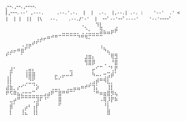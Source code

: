   ,--.     ,--.               ,----.  
  |  ,---. `--' ,---.     .--.'.-.  | 
  |  .-.  |,--.| .-. :    '--'  .' <  
  |  | |  ||  |\   --.    .--./'-'  | 
  `--' `--'`--' `----'    '--'`----'  
⠀⠀⠀⠀⠀⠀⠀⠀⠀⠀⠀⠀⠀⠀⠀⠀⠀⠀⠀⠀⠠⡀⠀⠀⠹⣇⠀⠀⠀⢀
⠀⠀⠀⠀⠀⠀⠀⠀⠀⠀⠀⠀⠀⠀⠀⣀⣀⣀⣀⡀⢀⢈⣂⣀⣀⣽⣦⣤⡶⠟
⠀⠀⠀⠀⠀⠀⠀⠀⢀⣠⡤⠶⠚⠛⠉⠉⠉⠉⠉⠙⠛⠻⠍⠉⠉⠉⠀⠀⠀⠀
⠀⠀⠀⠀⢀⢠⣤⠞⠋⠁⠀⠀⠀⠀⠀⠀⠀⠀⠀⠀⠀⠀⠀⠀⠀⢀⠀⠀⠀⠀
⢀⣠⡤⠶⣶⠋⠁⠀⠀⠀⠀⠀⠀⠀⠀⠀⠀⠀⠀⠀⠀⠀⠀⠀⠀⠈⠳⣄⠀⠀
⠋⠁⠀⠀⠁⠀⠀⠀⠀⠀⠀⠀⠀⠀⠀⠀⠀⠀⠀⠀⠀⣰⣶⡄⠀⠀⠀⠈⢿⣻
⠀⠀⠀⠀⠀⠀⠀⠀⠀⠀⠀⠀⠀⠀⠀⠀⠀⠀⠀⠀⠀⢻⣿⡿⠀⠀⢀⠀⠘⣿
⠀⣰⠂⠀⠀⢀⣤⡄⠀⠀⠀⠀⠀⠀⠀⠀⠀⣀⠀⠀⠀⠀⠀⡤⠊⠉⠀⠈⢃⡟
⢀⡏⠀⠀⠀⢸⣿⣿⠀⠀⠀⠀⠀⡤⢀⡤⠤⠼⠀⠀⠀⠀⠀⠳⠤⠄⢒⣩⡾⠁
⢸⡇⠀⠀⠀⢀⣙⣋⠀⠀⠀⠀⠀⠉⠁⠀⠀⠀⠀⠀⠀⠀⢀⣠⡾⠛⠻⣇⡀⠀
⣼⣷⡀⡔⠊⠁⠀⠈⡵⠀⠀⠀⢀⣀⡀⠀⢀⣀⣤⣤⠶⠞⠋⢹⡅⠀⠀⢸⡇⠀
⠟⠫⠿⣦⣔⣒⣒⣉⣀⣀⣠⣴⠟⠉⣿⠛⠛⠉⠁⠀⠀⠀⠀⠈⠛⠶⣶⣿⡻⢦
⠀⣀⡴⠛⠉⠉⠉⢉⣹⠏⠘⠁⠀⠀⣿⠀⠀⠀⠀⠀⠀⠀⠀⠀⠀⠠⢿⡸⡟⠷
⠀⣾⠁⠀⠀⣠⠆⢠⡟⠀⠀⠀⠀⠀⠋⠀⠀⠀⠀⠀⠀⠀⠀⠀⠀⠀⠘⡇⠀⠀
⠀⡇⠀⠀⢸⣅⠀⢸⡇⠀⠀⠀⠀⠀⠀⠀⠀⠀⠀⠀⠀⠀⠀⠀⠀⠀⠀⣿⠀⠀
